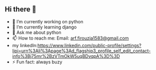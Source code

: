 ## Hi there 👋


- 🔭 I’m currently working on python
- 🌱 I’m currently learning django
- 💬 Ask me about python
- 📫 How to reach me: Email: arf.firouzja1583@gmail.com
- my linkedIn:https://www.linkedin.com/public-profile/settings?lipi=urn%3Ali%3Apage%3Ad_flagship3_profile_self_edit_contact-info%3Bj75mr%2BzVTmOkW5uqBDvqpA%3D%3D
- ⚡ Fun fact: always buzy

